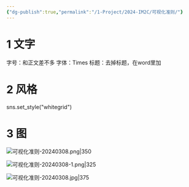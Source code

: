 ```yaml
---
{"dg-publish":true,"permalink":"/1-Project/2024-IM2C/可视化准则/"}
---
```


# 1 文字
字号：和正文差不多
字体：Times
标题：去掉标题，在word里加
# 2 风格
sns.set_style("whitegrid")
# 3 图
![可视化准则-20240308.png|350](/img/user/5-Attachment/Image/%E5%8F%AF%E8%A7%86%E5%8C%96%E5%87%86%E5%88%99-20240308.png)

![可视化准则-20240308-1.png|325](/img/user/5-Attachment/Image/%E5%8F%AF%E8%A7%86%E5%8C%96%E5%87%86%E5%88%99-20240308-1.png)

![可视化准则-20240308.jpg|375](/img/user/5-Attachment/Image/%E5%8F%AF%E8%A7%86%E5%8C%96%E5%87%86%E5%88%99-20240308.jpg)

